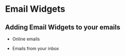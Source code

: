# Email Widgets

## Adding Email Widgets to your emails
<div id="gv-adding-email-widgets"></div>

* Online emails

* Emails from your inbox
